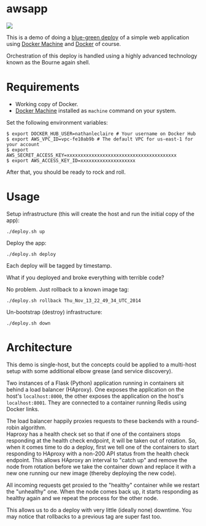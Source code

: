 # awsapp 

![](https://cloud.githubusercontent.com/assets/1476820/5850721/9fde0662-a1af-11e4-9615-3fa3b634bbab.png)

This is a demo of doing a [blue-green
deploy](http://martinfowler.com/bliki/BlueGreenDeployment.html) of a simple web
application using [Docker Machine](https://github.com/docker/machine) and
[Docker](https://github.com/docker/docker) of course.

Orchestration of this deploy is handled using a highly advanced technology known
as the Bourne again shell.

# Requirements

- Working copy of Docker.
- [Docker Machine](https://github.com/docker/machine) installed as `machine` command on your system.

Set the following environment variables:

```
$ export DOCKER_HUB_USER=nathanleclaire # Your username on Docker Hub
$ export AWS_VPC_ID=vpc-fe10ab9b # The default VPC for us-east-1 for your account
$ export AWS_SECRET_ACCESS_KEY=xxxxxxxxxxxxxxxxxxxxxxxxxxxxxxxxxxxxxxxx
$ export AWS_ACCESS_KEY_ID=xxxxxxxxxxxxxxxxxxxx
```

After that, you should be ready to rock and roll.

# Usage

Setup infrastructure (this will create the host and run the initial copy of the
app):

``` 
./deploy.sh up 
```

Deploy the app:

``` 
./deploy.sh deploy 
```

Each deploy will be tagged by timestamp.

What if you deployed and broke everything with terrible code?

No problem.  Just rollback to a known image tag:

``` 
./deploy.sh rollback Thu_Nov_13_22_49_34_UTC_2014 
```

Un-bootstrap (destroy) infrastructure:

``` 
./deploy.sh down 
```

# Architecture

This demo is single-host, but the concepts could be applied to a multi-host
setup with some additional elbow grease (and service discovery).

Two instances of a Flask (Python) application running in containers sit behind a
load balancer (HAproxy).  One exposes the application on the host's
`localhost:8000`, the other exposes the application on the host's
`localhost:8001`.  They are connected to a container running Redis using Docker
links.  

The load balancer happily proxies requests to these backends with a round-robin algorithm.  
Haproxy has a health check set so that if one of the containers stops responding 
at the health check endpoint, it will be taken out of rotation.  So, when it
comes time to do a deploy, first we tell one of the containers to start
responding to HAproxy with a non-200 API status from the health check endpoint.
This allows HAproxy an interval to "catch up" and remove the node from rotation
before we take the container down and replace it with a new one running our new
image (thereby deploying the new code).

All incoming requests get proxied to the "healthy" container while we restart
the "unhealthy" one.  When the node comes back up, it starts responding as
healthy again and we repeat the process for the other node.

This allows us to do a deploy with very little (ideally none) downtime.  You may 
notice that rollbacks to a previous tag are super fast too.
